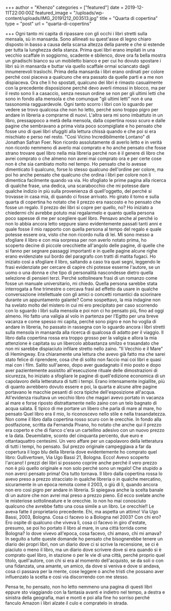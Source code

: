 +++
author = "Khenzo"
categories = ["featured"]
date = 2019-12-11T22:00:00Z
featured_image = "/uploads/wp-content/uploads/IMG_20191212_003513.jpg"
title = "Quarta di copertina"
type = "post"
url = "quarta-di-copertins"

+++
Ogni tanto mi capita di ripassare con gli occhi i libri stretti sulla mensala, sù in mansarda. Sono allineati su quest'asse di legno chiaro disposto in basso a causa della scarsa altezza della parete e che si estende per tutta la lunghezza della stanza. Prima quei libri erano impilati in una vecchio scaffale in soggiorno, scadente e sbilenco, dove ora fa bella mostra un giradischi bianco su un mobiletto bianco e per cui ho dovuto spostare i libri sù in mansarda e buttar via quello scaffale ormai sciancato dagli innumerevoli traslochi. Prima della mansarda i libri erano ordinati per colore perché così piaceva a qualcuno che era passato da quelle parti e a me non dispiaceva. Ora che li ho spostati, qualcuno dei libri è rimasto casualmente con la precedente disposizione perché devo averli rimossi in blocco, ma per il resto sono lì a casaccio, senza nessun ordine se non per gli ultimi letti che sono in fondo alla mensola e che comunque "gli ultimi letti" non è una tassonomia ragguardevole. Ogni tanto scorro i libri con lo sguardo per vedere se trovo qualcosa che non ho letto, perché sono troppo pigro per andare in libreria a comprarne di nuovi. L'altra sera mi sono imbattuto in un libro, pressappoco a metà della mensola, dalla copertina rosso scuro e dalle pagine che sembravano a prima vista poco scompigliate e ho pensato che fosse uno di quei libri sfuggiti alla lettura chissà quando e che poi si era mischiato e perso nel resto. "Così Vicino Incredibilmente Lontano" di Jonathan Safran Foer. Non ricordo assolutamente di averlo letto e in verità non ricordo nemmeno di averlo mai comprato e ho anche pensato che fosse strano trovare quel libro nella mia libreria perché non è il genere di libro che avrei comprato o che almeno non avrei mai comprato ora e per certe cose non è che sia cambiato molto nel tempo. Ho pensato che lo avesse dimenticato lì qualcuno, forse lo stesso qualcuno dell'ordine per colore, ma poi ho anche pensato che qualcuno che ordina i libri per colore non li dimentica facilmente quando va via. Ho sfogliato le prime pagina alla ricerca di qualche frase, una dedica, una scarabocchio che mi potesse dare qualche indizio in più sulla provenienza di quell'oggetto, del perché si trovasse in casa mia, di quando ci fosse arrivato. Ho girato il tomo e sulla quarta di copertina ho notato che il prezzo era nascosto e ho pensato che fosse un regalo. Il prezzo dei libri si copre per quello, no? Ho iniziato a chiedermi chi avrebbe potuto mai regalarmelo e quanto quella persona poco sapesse di me per scegliere quel libro. Pensavo anche al perché io non lo abbia ancora letto seppure siano evidentemente passati tanti anni e quale fosse il mio rapporto con quella persona al tempo del regalo e quale potesse essere ora, visto che non ricordo nulla di lei. Mi sono messo a sfogliare il libro e con mia sorpresa per non averlo notato prima, ho scoperto decine di piccole orecchiette all'angolo delle pagine, di quelle che si fanno per segnare passaggi importanti e in quelle pagine alcune righe erano evidenziate sul bordo del paragrafo con tratti di matita fugaci. Ho iniziato così a sfogliare il libro, saltando a caso tra quei segni, leggendo le frasi evidenziate per cercare di capire chi potesse esserne l'autore, se un uomo o una donna e che tipo di personalità nascondesse dietro quella selezione di pensieri terzi. Perché sottolineare frasi di un romanzo come fosse un manuale universitario, mi chiedo. Quella persona sarebbe stata interrogata a fine trimestre o cercava frasi ad effetto da usare in qualche conversazione intellettuale con gli amici o concetti romantici da sciorinare durante un appuntamento galante? Come sospettavo, la mia indagine non ha svelato molto del mistero in cui mi ero precipitato per caso scorrendo con lo sguardo i libri sulla mensola e poi non ci ho pensato più, fino ad oggi almeno. Ho fatto una valigia al volo in partenza per l'Egitto per una breve vacanza e come spesso mi capita, perché sono pigro e non ho voglia di andare in libreria, ho passato in rassegna con lo sguardo ancora i libri stretti sulla mensola in mansarda alla ricerca di qualcosa di adatto per il viaggio. Il libro dalla copertina rossa era troppo grosso per la valigia e allora la mia attenzione è capitata su un libercolo abbastanza smilzo e trasandato che non mi sarebbe dispiaciuto infilare stretto nello zaino. "Il Vecchio e il Mare" di Hemingway. Era chiaramente una lettura che avevo già fatto ma che sarei stato felice di riprendere, cosa che di solito non faccio mai coi libri e quasi mai con i film. Salito sull'aereo, dopo aver guadagnato il mio posto e dopo aver pazientemente assistito all'esecuzione rituale delle dimostrazioni di sicurezza, ho iniziato a sfogliare le pagine  di quell'edizione economica di un capolavoro della letteratura di tutti i tempi. Erano intensamente ingiallite, più di quanto avrebbero dovuto essere e poi, la quarta e alcune altre pagine portavano le macchie pesanti di ocra tipiche dell'esposizione all'acqua. All'evidenza risultava un vecchio libro che magari avevo portato in vacanza al mare e forse riposto distrattamente nello zaino con un telo bagnato di acqua salata. È tipico di me portare un libero che parla di mare al mare, ho pensato Quel libro era il mio, lo riconoscevo nello stile e nella trasandatezza. Non come il libro dalla copertina rosso scuro con le orecchie. In fondo alla postfazione, scritta da Fernanda Pivano, ho notato che anche qui il prezzo era coperto e che di fianco c'era un cartellino adesivo con un nuovo prezzo e la data. Deuemilatre, sconto del cinquanta percento, due euro e ottantaquattro centesimi. Un vero affare per un capolavoro della letteratura di tutti i tempi, ho pensato. Sul prezzo originale campeggiava a far da copertura il logo blu della libreria dove evidentemente ho comprato quel libro: Gullivertown, Via Ugo Bassi 21, Bologna. Ecco! Avevo scoperto l'arcano! I prezzi dei libri si possono coprire anche perché il vero prezzo non è più quello originale e non solo perché sono un regalo! Che stupido a non averci pensato prima! Ora tutto tornava. Il libro dalla copertina rossa lo avevo preso a prezzo stracciato in qualche libreria o in qualche mercatino, sicuramente in un epoca remota come il 2003, o giù di lì, quando ancora non ero così pigro per andare in libreria. Si spiegava anche la scelta banale di un autore che non avrei mai preso a prezzo pieno. Ed ecco svelate anche le misteriose sottolineature e le orecchie. Io non ho mai conosciuto qualcuno che avrebbe fatto una cosa simile a un libro. Le orecchie!! Le aveva fatte il proprietario precedente. Ehi, ma aspetta un attimo! Via Ugo Bassi, 2003, Bologna. Cosa ci facevo io a Bologna nel 2003? Con chi ero? Ero ospite di qualcuno che viveva lì, cosa ci facevo in giro d'estate, presumo, se poi ho portato il libro al mare, in una città torrida come Bologna? Io dove vivevo all'epoca, cosa facevo, chi amavo, chi mi amava? In seguito a tutte queste domande ho pensato che bisognerebbe tenere un diario dei propri libri, non un diario dove ci si scrive la recensione, se ci è piaciuto o meno il libro, ma un diario dove scrivere dove si era quando si è comprato quel libro, in stazione o per le vie di una città, perché proprio quel titolo, quell'autore, con chi si era al momento dell'acquisto, se da soli o con una fidanzata, una amante, un amico, da dove si veniva e dove si andava, cosa ci passava per la mente, cose leggere o anche tristi che possano aver influenzato la scelta e così via discorrendo con me stesso.

Pensa te, ho pensato, non ho letto nemmeno una pagina di questi libri eppure sto viaggiando con la fantasia avanti e indietro nel tempo, a destra e sinistra della geografia, mari e monti e poi alla fine ho sorriso perché fanculo Amazon i libri alzate il culo e compratelo in strada. 